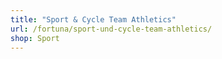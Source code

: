```yaml
---
title: "Sport & Cycle Team Athletics"
url: /fortuna/sport-und-cycle-team-athletics/
shop: Sport
---
```

